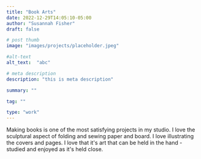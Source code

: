 ```yaml
---
title: "Book Arts"
date: 2022-12-29T14:05:10-05:00
author: "Susannah Fisher"
draft: false

# post thumb
image: "images/projects/placeholder.jpeg"

#alt-text
alt_text:  "abc"

# meta description
description: "this is meta description"

summary: ""

tag: ""

type: "work"
---
```


Making books is one of the most satisfying projects in my studio. I love the sculptural aspect of folding and sewing paper and board. I love illustrating the covers and pages. I love that it's art that can be held in the hand - studied and enjoyed as it's held close.
